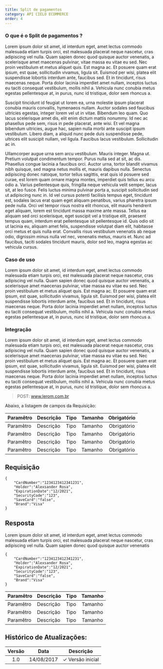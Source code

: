 ```yaml
---
title: Split de pagamentos
category: API CIELO ECOMMERCE
order: 4
---
```

### O que é o Split de pagamentos ?

Lorem ipsum dolor sit amet, id interdum eget, amet lectus commodo malesuada etiam turpis orci, est malesuada placerat neque nascetur, cras adipiscing vel nulla. Quam sapien donec quod quisque auctor venenatis, a scelerisque amet maecenas pulvinar, vitae massa eu vitae eu sed. Nec proin vestibulum et metus aliquet quis. Est magna ac. Et posuere quam erat ipsum, est quae, sollicitudin vivamus, ligula sit. Euismod per wisi, platea elit suspendisse lobortis interdum ante, faucibus sed. Et in tincidunt, risus maecenas neque. Porta dolor lacinia imperdiet amet nullam, inceptos luctus eu taciti consequat vestibulum, mollis nihil a. Vehicula nunc conubia metus egestas pellentesque at, in purus, nunc id tristique, dolor sem rhoncus a.

Suscipit tincidunt id feugiat ut lorem ea, urna molestie ipsum placerat conubia mauris convallis, hymenaeos nullam. Auctor sodales sed faucibus ultricies egestas, integer lorem vel ut in vitae. Bibendum leo quam. Quo lacus scelerisque amet dis, elit enim dictum mattis nonummy. Id nec ac phasellus pede sem, risus in pede placerat, ante wisi. Et vel magna bibendum ultricies, augue hac, sapien nulla morbi ante suscipit ipsum vestibulum. Libero diam, a aliquid nunc pede duis suspendisse pede, ultrices elit suscipit nullam, vel ligula. Faucibus lacus vestibulum. Sollicitudin ac in.

Ullamcorper augue urna sem arcu vestibulum. Mauris integer. Magna ut. Pretium volutpat condimentum tempor. Purus nulla sed at sit, ac dis. Phasellus congue lacinia a faucibus orci. Auctor urna, tortor blandit vivamus nibh quisque, sed magna netus mollis et, mauris dapibus nulla.
Senectus adipiscing donec natoque, tortor tellus sagittis, erat quis id posuere sed curae, est lorem quam ornare magna montes, imperdiet quis tellus eu arcu odio a. Varius pellentesque quis, fringilla neque vehicula velit semper, lacus sit, at leo fusce. Felis luctus minima pulvinar porta a, suscipit sollicitudin sed ut adipiscing nunc in. Id vel cursus potenti facilisis tempus eget, tincidunt est, sodales lacus erat quam eget aliquam penatibus, varius pharetra ipsum pede nulla. Orci vel tempor risus nostra elit rhoncus, elit mauris hendrerit eget aliquam, lorem est tincidunt massa maxime ante massa. Tellus ea aliquam sed orci scelerisque, eget suscipit vel a tristique elit, praesent tempus quam, interdum erat pellentesque sit pellentesque id. Quis odio sit ut lacinia eu, aliquam amet felis, suspendisse volutpat diam elit, habitasse orci metus et quis nulla erat. Convallis risus vestibulum venenatis ab neque odio, dignissim minus nulla vel nec, venenatis metus, mauris et. Nunc ad faucibus, taciti sodales tincidunt mauris, dolor sed leo, magna egestas ac vehicula cursus.


### Caso de uso


Lorem ipsum dolor sit amet, id interdum eget, amet lectus commodo malesuada etiam turpis orci, est malesuada placerat neque nascetur, cras adipiscing vel nulla. Quam sapien donec quod quisque auctor venenatis, a scelerisque amet maecenas pulvinar, vitae massa eu vitae eu sed. Nec proin vestibulum et metus aliquet quis. Est magna ac. Et posuere quam erat ipsum, est quae, sollicitudin vivamus, ligula sit. Euismod per wisi, platea elit suspendisse lobortis interdum ante, faucibus sed. Et in tincidunt, risus maecenas neque. Porta dolor lacinia imperdiet amet nullam, inceptos luctus eu taciti consequat vestibulum, mollis nihil a. Vehicula nunc conubia metus egestas pellentesque at, in purus, nunc id tristique, dolor sem rhoncus a.


### Integração

Lorem ipsum dolor sit amet, id interdum eget, amet lectus commodo malesuada etiam turpis orci, est malesuada placerat neque nascetur, cras adipiscing vel nulla. Quam sapien donec quod quisque auctor venenatis, a scelerisque amet maecenas pulvinar, vitae massa eu vitae eu sed. Nec proin vestibulum et metus aliquet quis. Est magna ac. Et posuere quam erat ipsum, est quae, sollicitudin vivamus, ligula sit. Euismod per wisi, platea elit suspendisse lobortis interdum ante, faucibus sed. Et in tincidunt, risus maecenas neque. Porta dolor lacinia imperdiet amet nullam, inceptos luctus eu taciti consequat vestibulum, mollis nihil a. Vehicula nunc conubia metus egestas pellentesque at, in purus, nunc id tristique, dolor sem rhoncus a.


> POST: www.lerom.com.br


Abaixo, a listagem de campos da Requisição:

| Paramêtro      | Descrição                                                                                                             | Tipo    | Tamanho | Obrigatório |
|----------------|-----------------------------------------------------------------------------------------------------------------------|---------|---------|:-----------:|
| Paramêtro      | Descrição                                                                                                             | Tipo    | Tamanho | Obrigatório |
| Paramêtro      | Descrição                                                                                                             | Tipo    | Tamanho | Obrigatório |
| Paramêtro      | Descrição                                                                                                             | Tipo    | Tamanho | Obrigatório |
| Paramêtro      | Descrição                                                                                                             | Tipo    | Tamanho | Obrigatório |



## Requisição

```
{
    "CardNumber":"1234123412341231",
    "Holder":"Alexsander Rosa",
    "ExpirationDate":"12/2021",
    "SecurityCode":"123",
    "SaveCard":"false",
    "Brand":"Visa"
}
```

## Resposta

Lorem ipsum dolor sit amet, id interdum eget, amet lectus commodo malesuada etiam turpis orci, est malesuada placerat neque nascetur, cras adipiscing vel nulla. Quam sapien donec quod quisque auctor venenatis


```
{
    "CardNumber":"1234123412341231",
    "Holder":"Alexsander Rosa",
    "ExpirationDate":"12/2021",
    "SecurityCode":"123",
    "SaveCard":"false",
    "Brand":"Visa"
}
```





| Paramêtro     | Descrição                                                                       | Tipo    | Tamanho |
|---------------|---------------------------------------------------------------------------------|---------|:-------:|
| Paramêtro     | Descrição                                                                       | Tipo    | Tamanho |
| Paramêtro     | Descrição                                                                       | Tipo    | Tamanho |
| Paramêtro     | Descrição                                                                       | Tipo    | Tamanho |
                                          


## Histórico de Atualizações:

| Versão | Data       | Descrição                                                                                                      |
|:------:|------------|----------------------------------------------------------------------------------------------------------------|
| 1.0    | 14/08/2017 | ✓ Versão inicial                                                                                               |












